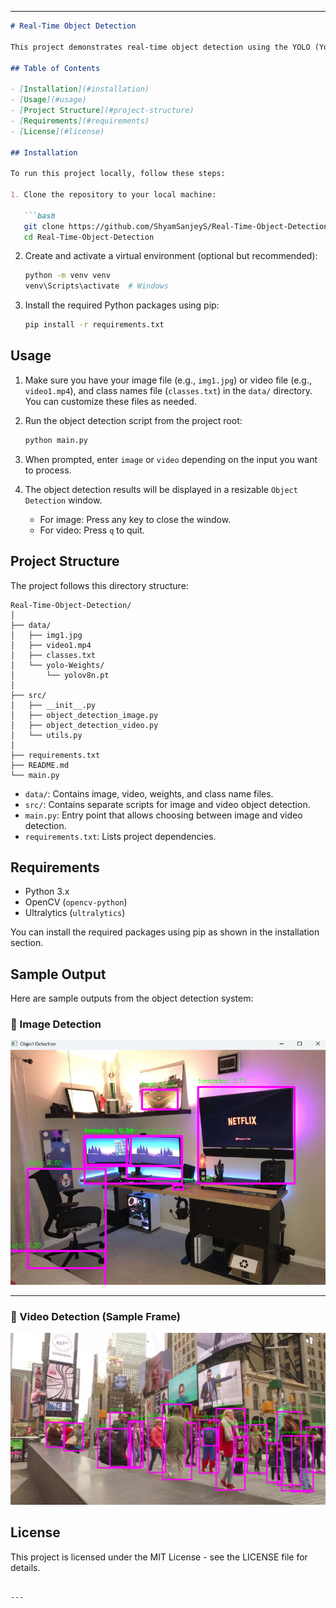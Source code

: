 
---

````markdown
# Real-Time Object Detection

This project demonstrates real-time object detection using the YOLO (You Only Look Once) model. It allows you to perform object detection on both image and video files, drawing bounding boxes around detected objects along with their class labels and confidence scores.

## Table of Contents

- [Installation](#installation)
- [Usage](#usage)
- [Project Structure](#project-structure)
- [Requirements](#requirements)
- [License](#license)

## Installation

To run this project locally, follow these steps:

1. Clone the repository to your local machine:

   ```bash
   git clone https://github.com/ShyamSanjeyS/Real-Time-Object-Detection-Iamge-Video.git
   cd Real-Time-Object-Detection
````

2. Create and activate a virtual environment (optional but recommended):

   ```bash
   python -m venv venv
   venv\Scripts\activate  # Windows
   ```

3. Install the required Python packages using pip:

   ```bash
   pip install -r requirements.txt
   ```

## Usage

1. Make sure you have your image file (e.g., `img1.jpg`) or video file (e.g., `video1.mp4`), and class names file (`classes.txt`) in the `data/` directory. You can customize these files as needed.

2. Run the object detection script from the project root:

   ```bash
   python main.py
   ```

3. When prompted, enter `image` or `video` depending on the input you want to process.

4. The object detection results will be displayed in a resizable `Object Detection` window.

   * For image: Press any key to close the window.
   * For video: Press `q` to quit.

## Project Structure

The project follows this directory structure:

```
Real-Time-Object-Detection/
│
├── data/
│   ├── img1.jpg
│   ├── video1.mp4
│   ├── classes.txt
│   └── yolo-Weights/
│       └── yolov8n.pt
│
├── src/
│   ├── __init__.py
│   ├── object_detection_image.py
│   ├── object_detection_video.py
│   └── utils.py
│
├── requirements.txt
├── README.md
└── main.py
```

* `data/`: Contains image, video, weights, and class name files.
* `src/`: Contains separate scripts for image and video object detection.
* `main.py`: Entry point that allows choosing between image and video detection.
* `requirements.txt`: Lists project dependencies.

## Requirements

* Python 3.x
* OpenCV (`opencv-python`)
* Ultralytics (`ultralytics`)

You can install the required packages using pip as shown in the installation section.

## Sample Output

Here are sample outputs from the object detection system:

### 🔹 Image Detection

![Image Detection Output](output/output_image.png)

---

### 🔹 Video Detection (Sample Frame)

![Video Detection Frame](output/output_video.png)

## License

This project is licensed under the MIT License - see the LICENSE file for details.

```

---


